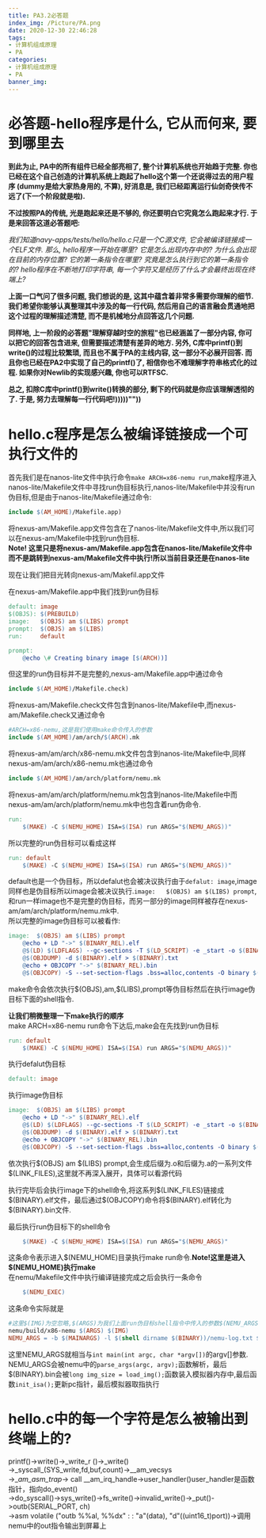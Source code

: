 ```yaml
---
title: PA3.2必答题
index_img: /Picture/PA.png
date: 2020-12-30 22:46:28
tags:
- 计算机组成原理
- PA
categories:
- 计算机组成原理
- PA
banner_img:
---
```

# 必答题-hello程序是什么, 它从而何来, 要到哪里去
**到此为止, PA中的所有组件已经全部亮相了, 整个计算机系统也开始趋于完整. 你也已经在这个自己创造的计算机系统上跑起了hello这个第一个还说得过去的用户程序 (dummy是给大家热身用的, 不算), 好消息是, 我们已经距离运行仙剑奇侠传不远了(下一个阶段就是啦).<br>**

**不过按照PA的传统, 光是跑起来还是不够的, 你还要明白它究竟怎么跑起来才行. 于是来回答这道必答题吧:**

*我们知道navy-apps/tests/hello/hello.c只是一个C源文件, 它会被编译链接成一个ELF文件. 那么, hello程序一开始在哪里? 它是怎么出现内存中的? 为什么会出现在目前的内存位置? 它的第一条指令在哪里? 究竟是怎么执行到它的第一条指令的? hello程序在不断地打印字符串, 每一个字符又是经历了什么才会最终出现在终端上?*

**上面一口气问了很多问题, 我们想说的是, 这其中蕴含着非常多需要你理解的细节. 我们希望你能够认真整理其中涉及的每一行代码, 然后用自己的语言融会贯通地把这个过程的理解描述清楚, 而不是机械地分点回答这几个问题.**

**同样地, 上一阶段的必答题"理解穿越时空的旅程"也已经涵盖了一部分内容, 你可以把它的回答包含进来, 但需要描述清楚有差异的地方. 另外, C库中printf()到write()的过程比较繁琐, 而且也不属于PA的主线内容, 这一部分不必展开回答. 而且你也已经在PA2中实现了自己的printf()了, 相信你也不难理解字符串格式化的过程. 如果你对Newlib的实现感兴趣, 你也可以RTFSC.**

**总之, 扣除C库中printf()到write()转换的部分, 剩下的代码就是你应该理解透彻的了. 于是, 努力去理解每一行代码吧!)))))""))**

# hello.c程序是怎么被编译链接成一个可执行文件的
首先我们是在nanos-lite文件中执行命令`make ARCH=x86-nemu run`,make程序进入nanos-lite/Makefile文件中寻找run伪目标执行,nanos-lite/Makefile中并没有run伪目标,但是由于nanos-lite/Makefile通过命令:<br>
```makefile
include $(AM_HOME)/Makefile.app)
```
将nexus-am/Makefile.app文件包含在了nanos-lite/Makefile文件中,所以我们可以在nexus-am/Makefile中找到run伪目标.<br>
**Note! 这里只是将nexus-am/Makefile.app包含在nanos-lite/Makefile文件中而不是跳转到nexus-am/Makefile文件中执行!所以当前目录还是在nanos-lite**<br>

现在让我们把目光转向nexus-am/Makefil.app文件<br>

在nexus-am/Makefile.app中我们找到run伪目标
```makefile
default: image
$(OBJS): $(PREBUILD)
image:   $(OBJS) am $(LIBS) prompt
prompt:  $(OBJS) am $(LIBS)
run:     default

prompt:
	@echo \# Creating binary image [$(ARCH))]
```
但这里的run伪目标并不是完整的,nexus-am/Makefile.app中通过命令
```makefile
include $(AM_HOME)/Makefile.check)
```
将nexus-am/Makefile.check文件包含到nanos-lite/Makefile中,而nexus-am/Makefile.check又通过命令
```Makefile
#ARCH=x86-nemu,这是我们使用make命令传入的参数
include $(AM_HOME)/am/arch/$(ARCH).mk
```
将nexus-am/am/arch/x86-nemu.mk文件包含到nanos-lite/Makefile中,同样nexus-am/am/arch/x86-nemu.mk也通过命令
```makefile
include $(AM_HOME)/am/arch/platform/nemu.mk
```
将nexus-am/am/arch/platform/nemu.mk包含到nanos-lite/Makefile中而nexus-am/am/arch/platform/nemu.mk中也包含着run伪命令.
```makefile
run:
	$(MAKE) -C $(NEMU_HOME) ISA=$(ISA) run ARGS="$(NEMU_ARGS))"
```
所以完整的run伪目标可以看成这样
```makefile
run: default
	$(MAKE) -C $(NEMU_HOME) ISA=$(ISA) run ARGS="$(NEMU_ARGS))"
```
default也是一个伪目标，所以defalut也会被决议执行由于`defalut: image`,image同样也是伪目标所以image会被决议执行.`image:   $(OBJS) am $(LIBS) prompt`,和run一样image也不是完整的伪目标，而另一部分的image同样被存在nexus-am/am/arch/platform/nemu.mk中.<br>
所以完整的image伪目标可以被看作:<br>
```makefile
image:	$(OBJS) am $(LIBS) prompt
	@echo + LD "->" $(BINARY_REL).elf
	@$(LD) $(LDFLAGS) --gc-sections -T $(LD_SCRIPT) -e _start -o $(BINARY).elf $(LINK_FILES)
	@$(OBJDUMP) -d $(BINARY).elf > $(BINARY).txt
	@echo + OBJCOPY "->" $(BINARY_REL).bin
	@$(OBJCOPY) -S --set-section-flags .bss=alloc,contents -O binary $(BINARY).elf $(BINARY).bin
```
make命令会依次执行\$(OBJS),am,\$(LIBS),prompt等伪目标然后在执行image伪目标下面的shell指令.<br>

**让我们稍微整理一下make执行的顺序<br>**
make ARCH=x86-nemu run命令下达后,make会在先找到run伪目标<br>
```makefile
run: default
	$(MAKE) -C $(NEMU_HOME) ISA=$(ISA) run ARGS="$(NEMU_ARGS))"
```
执行defalut伪目标
```makefile
default: image
```
执行image伪目标
```makefile
image:	$(OBJS) am $(LIBS) prompt
	@echo + LD "->" $(BINARY_REL).elf
	@$(LD) $(LDFLAGS) --gc-sections -T $(LD_SCRIPT) -e _start -o $(BINARY).elf $(LINK_FILES)
	@$(OBJDUMP) -d $(BINARY).elf > $(BINARY).txt
	@echo + OBJCOPY "->" $(BINARY_REL).bin
	@$(OBJCOPY) -S --set-section-flags .bss=alloc,contents -O binary $(BINARY).elf $(BINARY).bin
```
依次执行\$(OBJS) am \$(LIBS) prompt,会生成后缀为.o和后缀为.a的一系列文件\$(LINK_FILES),这里就不再深入展开，具体可以看源代码<br>

执行完毕后会执行image下的shell命令,将这系列\$(LINK_FILES)链接成\$(BINARY).elf文件，最后通过\$(OBJCOPY)命令将\$(BINARY).elf转化为\$(BINARY).bin文件.<br>

最后执行run伪目标下的shell命令
```makefile
	$(MAKE) -C $(NEMU_HOME) ISA=$(ISA) run ARGS="$(NEMU_ARGS)"
```
这条命令表示进入\$(NEMU_HOME)目录执行make run命令.**Note!这里是进入\$(NEMU_HOME)执行make**<br>
在nemu/Makefile文件中执行编译链接完成之后会执行一条命令
```makefile
	$(NEMU_EXEC)
```
这条命令实际就是
```makefile
#这里$(IMG)为空忽略,$(ARGS)为我们上面run伪目标shell指令中传入的参数$(NEMU_ARGS)
nemu/build/x86-nemu $(ARGS) $(IMG)
NEMU_ARGS = -b $(MAINARGS) -l $(shell dirname $(BINARY))/nemu-log.txt $(BINARY).bin)
```
这里NEMU_ARGS就相当与`int main(int argc, char *argv[])`的argv[]参数.<br>
NEMU_ARGS会被nemu中的`parse_args(argc, argv);`函数解析，最后\$(BINARY).bin会被`long img_size = load_img();`函数装入模拟器内存中,最后函数`init_isa();`更新pc指针，最后模拟器取指执行<br>

# hello.c中的每一个字符是怎么被输出到终端上的?
printf()->write()->_write_r ()->_write()<br>
->\_syscall\_(SYS_write,fd,buf,count)->__am_vecsys<br>
->__am_asm_trap_->  call __am_irq_handle->user_handler()user_handler是函数指针，指向do_event()<br>
->do_syscall()->sys_write()->fs_write()->invalid_write()->_put()->outb(SERIAL_PORT, ch)<br>
->asm volatile ("outb %%al, %%dx" : : "a"(data), "d"((uint16_t)port))->调用nemu中的out指令输出到屏幕上<br>
